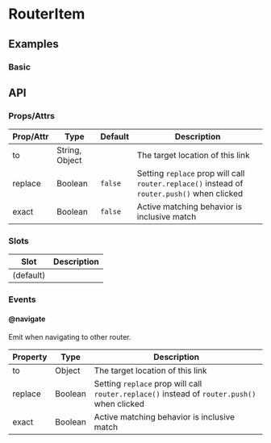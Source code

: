 # RouterItem

## Examples
### Basic

## API
### Props/Attrs

| Prop/Attr | Type | Default | Description |
| --------- | ---- | ------- | ----------- |
| to | String, Object | | The target location of this link |
| replace | Boolean | `false` | Setting `replace` prop will call `router.replace()` instead of `router.push()` when clicked |
| exact | Boolean | `false` | Active matching behavior is inclusive match |

### Slots

| Slot | Description |
| ---- | ----------- |
| (default) | |

### Events

#### @navigate

Emit when navigating to other router.

| Property | Type | Description |
| -------- | ---- | ----------- |
| to | Object | The target location of this link |
| replace | Boolean | Setting `replace` prop will call `router.replace()` instead of `router.push()` when clicked |
| exact | Boolean | Active matching behavior is inclusive match |
